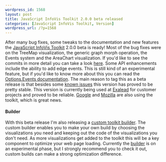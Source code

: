 ```yaml
--- 
wordpress_id: 1568
layout: post
title: JavaScript InfoVis Toolkit 2.0.0 beta released
categories: [JavaScript InfoVis Toolkit, Version]
wordpress_url: /?p=1568
---
```

After many bug fixes, some tweaks to the documentation and new features the <a href="http://thejit.org/">JavaScript InfoVis Toolkit</a> 2.0.0 beta is ready!
Most of the bug fixes were on the TreeMap visualization, the generic graph morph operation, the Events system and the AreaChart visualization. If you'd like to see the commits in more detail you can take a look <a href="http://github.com/philogb/jit/commits/master">here</a>.
Some API enhancements include the ability to add edge events. This is still kind of an experimental feature, but if you'd like to know more about this you can read the <a href="http://thejit.org/static/v20/Docs/files/Options/Options-Events-js.html">Options.Events documentation</a>.
The main reason to tag this as a beta release is that besides some <a href="http://github.com/philogb/jit/issues">known issues</a> this version has proved to be pretty stable. This version is currently being used at <a href="http://exalead.com">Exalead</a> for customer projects and proved to be reliable. <a href="http://googlewavedev.blogspot.com/2010/07/wave-visualizer-turning-trees-into.html">Google</a> and <a href="http://www.mozilla.org/community/universe.html">Mozilla</a> are also using the toolkit, which is great news.

<h4>Builder</h4>
With this beta release I'm also releasing a <a href="http://thejit.org/builder/">custom toolkit builder</a>. The custom builder enables you to make your own build by choosing the visualizations you need and keeping out the code of the visualizations you don't need. As more visualizations get added to the toolkit this will be a key component to optimize your web page loading. Currently the <a href="http://thejit.org/builder/">builder</a> is on an experimental phase, but I strongly recommend you to check it out, custom builds can make a strong optimization difference.
